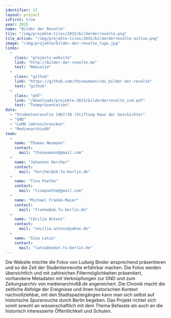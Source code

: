 ```yaml
---
identifier: 17
layout: project
isFirst: true
year: 2015
name: "Bilder der Revolte"
tile: "/img/projekte-tiles/2015/bilderderrevolte.png"
tile_active: "/img/projekte-tiles/2015/bilderderrevolte-active.png"
image: "/img/projekte/bilder-der-revolte_logo.jpg"
links:
  -
    class: "projects-website"
    link: "http://bilder-der-revolte.de"
    text: "Webseite"
  -
    class: "github"
    link: "https://github.com/thsneumann/cdv_bilder-der-revolte"
    text: "github"
  -
    class: "pdf"
    link: "/downloads/projekte-2015/bilderderrevolte_cvd.pdf"
    text: "Teampräsentation"
data:
  - "Studentenrevolte 1967/18 (Stiftung Haus der Geschichte)"
  - "GND"
  - "LeMO Jahreschroniken"
  - "Medienarchiv68"
team:
  -
    name: "Thomas Neumann"
    contact:
      mail: "thsneumann@gmail.com"
  -
    name: "Johannes Hercher"
    contact:
      mail: "hercher@ub.fu-berlin.de"
  -
    name: "Tina Poethe"
    contact:
      mail: "tinapoethe@gmail.com"
  -
    name: "Michael Franke-Maier"
    contact:
      mail: "franke@ub.fu-berlin.de"
  -
    name: "Cécilia Antoni"
    contact:
      mail: "cecilia.antoni@yahoo.de"
  -
    name: "Sina Latza"
    contact:
      mail: "latza@zedat.fu-berlin.de"
---
```

Die Website möchte die Fotos von Ludwig Binder ansprechend präsentieren und so die Zeit der Studentenrevolte erfahrbar
machen. Die Fotos werden übersichtlich und mit zahlreichen Filtermöglichkeiten präsentiert, vorhandene Metadaten mit
Verknüpfungen zur GND und zum Zeitungsarchiv von medienarchiv68.de angereichert. Die Chronik macht die zeitliche Abfolge
der Ereignisse und ihren historischen Kontext nachvollziehbar, mit den Stadtspaziergängen kann man sich selbst auf
historische Spurensuche durch Berlin begeben. Das Projekt richtet sich somit sowohl an wissenschaftlich mit dem Thema
Befasste als auch an die historisch interessierte Öffentlichkeit und Schulen.